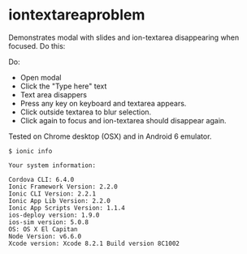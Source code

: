 # iontextareaproblem
Demonstrates modal with slides and ion-textarea disappearing when focused. Do this:

Do:
 * Open modal
 * Click the "Type here" text
 * Text area disappers
 * Press any key on keyboard and textarea appears.
 * Click outside textarea to blur selection.
 * Click again to focus and ion-textarea should disappear again.

Tested on Chrome desktop (OSX) and in Android 6 emulator.

```
$ ionic info

Your system information:

Cordova CLI: 6.4.0 
Ionic Framework Version: 2.2.0
Ionic CLI Version: 2.2.1
Ionic App Lib Version: 2.2.0
Ionic App Scripts Version: 1.1.4
ios-deploy version: 1.9.0 
ios-sim version: 5.0.8 
OS: OS X El Capitan
Node Version: v6.6.0
Xcode version: Xcode 8.2.1 Build version 8C1002
```

